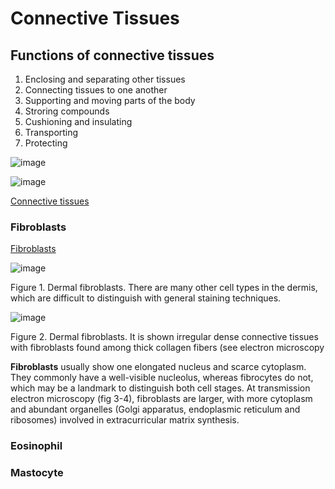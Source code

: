 # Connective Tissues 

## Functions of connective tissues 

1. Enclosing and separating other tissues
2. Connecting tissues to one another
3. Supporting and moving parts of the body
4. Stroring compounds
5. Cushioning and insulating
6. Transporting
7. Protecting
   

![image](https://github.com/pe1l1nl1/23007/assets/19546253/76bf7394-294f-4c6a-b450-83dc34d180c5)

![image](https://github.com/pe1l1nl1/23007/assets/19546253/8ccce885-eed6-4e2b-b671-f3c0b4fc6172)

[Connective tissues](https://www.brainkart.com/article/Connective-tissue_21762/)

### Fibroblasts 
[Fibroblasts](https://mmegias.webs.uvigo.es/02-english/8-tipos-celulares/fibroblasto.php)


![image](https://github.com/pe1l1nl1/23007/assets/19546253/cdfd6752-ce1b-426b-8274-61f843e88a2d)


Figure 1. Dermal fibroblasts. There are many other cell types in the dermis, which are difficult to distinguish with general staining techniques. 

![image](https://github.com/pe1l1nl1/23007/assets/19546253/0f6544f0-7c80-4689-b050-9ca5ca0576a7)

Figure 2. Dermal fibroblasts. It is shown irregular dense connective tissues with fibroblasts found among thick collagen fibers (see electron microscopy 

**Fibroblasts** usually show one elongated nucleus and scarce cytoplasm. They commonly have a well-visible nucleolus, whereas fibrocytes do not, which may be a landmark to distinguish both cell stages. At transmission electron microscopy (fig 3-4), fibroblasts are larger, with more cytoplasm and abundant organelles (Golgi apparatus, endoplasmic reticulum and ribosomes) involved in extracurricular matrix synthesis. 

### Eosinophil 

### Mastocyte 




